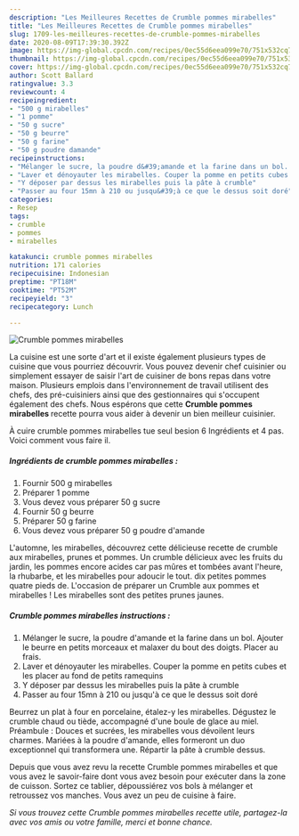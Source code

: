 ```yaml
---
description: "Les Meilleures Recettes de Crumble pommes mirabelles"
title: "Les Meilleures Recettes de Crumble pommes mirabelles"
slug: 1709-les-meilleures-recettes-de-crumble-pommes-mirabelles
date: 2020-08-09T17:39:30.392Z
image: https://img-global.cpcdn.com/recipes/0ec55d6eea099e70/751x532cq70/crumble-pommes-mirabelles-photo-principale-de-la-recette.jpg
thumbnail: https://img-global.cpcdn.com/recipes/0ec55d6eea099e70/751x532cq70/crumble-pommes-mirabelles-photo-principale-de-la-recette.jpg
cover: https://img-global.cpcdn.com/recipes/0ec55d6eea099e70/751x532cq70/crumble-pommes-mirabelles-photo-principale-de-la-recette.jpg
author: Scott Ballard
ratingvalue: 3.3
reviewcount: 4
recipeingredient:
- "500 g mirabelles"
- "1 pomme"
- "50 g sucre"
- "50 g beurre"
- "50 g farine"
- "50 g poudre damande"
recipeinstructions:
- "Mélanger le sucre, la poudre d&#39;amande et la farine dans un bol. Ajouter le beurre en petits morceaux et malaxer du bout des doigts. Placer au frais."
- "Laver et dénoyauter les mirabelles. Couper la pomme en petits cubes et les placer au fond de petits ramequins"
- "Y déposer par dessus les mirabelles puis la pâte à crumble"
- "Passer au four 15mn à 210 ou jusqu&#39;à ce que le dessus soit doré"
categories:
- Resep
tags:
- crumble
- pommes
- mirabelles

katakunci: crumble pommes mirabelles 
nutrition: 171 calories
recipecuisine: Indonesian
preptime: "PT18M"
cooktime: "PT52M"
recipeyield: "3"
recipecategory: Lunch

---
```



![Crumble pommes mirabelles](https://img-global.cpcdn.com/recipes/0ec55d6eea099e70/751x532cq70/crumble-pommes-mirabelles-photo-principale-de-la-recette.jpg)

La cuisine est une sorte d'art et il existe également plusieurs types de cuisine que vous pourriez découvrir. Vous pouvez devenir chef cuisinier ou simplement essayer de saisir l'art de cuisiner de bons repas dans votre maison. Plusieurs emplois dans l'environnement de travail utilisent des chefs, des pré-cuisiniers ainsi que des gestionnaires qui s'occupent également des chefs. Nous espérons que cette <strong> Crumble pommes mirabelles </strong> recette pourra vous aider à devenir un bien meilleur cuisinier.

<!--inarticleads1-->

À cuire crumble pommes mirabelles tue seul besion 6 Ingrédients et 4 pas. Voici comment vous faire il.

##### Ingrédients de crumble pommes mirabelles :

1. Fournir 500 g mirabelles
1. Préparer 1 pomme
1. Vous devez vous préparer 50 g sucre
1. Fournir 50 g beurre
1. Préparer 50 g farine
1. Vous devez vous préparer 50 g poudre d&#39;amande


L&#39;automne, les mirabelles, découvrez cette délicieuse recette de crumble aux mirabelles, prunes et pommes. Un crumble délicieux avec les fruits du jardin, les pommes encore acides car pas mûres et tombées avant l&#39;heure, la rhubarbe, et les mirabelles pour adoucir le tout. dix petites pommes quatre pieds de. L&#39;occasion de préparer un Crumble aux pommes et mirabelles ! Les mirabelles sont des petites prunes jaunes. 

<!--inarticleads2-->

##### Crumble pommes mirabelles instructions :

1. Mélanger le sucre, la poudre d&#39;amande et la farine dans un bol. Ajouter le beurre en petits morceaux et malaxer du bout des doigts. Placer au frais.
1. Laver et dénoyauter les mirabelles. Couper la pomme en petits cubes et les placer au fond de petits ramequins
1. Y déposer par dessus les mirabelles puis la pâte à crumble
1. Passer au four 15mn à 210 ou jusqu&#39;à ce que le dessus soit doré


Beurrez un plat à four en porcelaine, étalez-y les mirabelles. Dégustez le crumble chaud ou tiède, accompagné d&#39;une boule de glace au miel. Préambule : Douces et sucrées, les mirabelles vous dévoilent leurs charmes. Mariées à la poudre d&#39;amande, elles formeront un duo exceptionnel qui transformera une. Répartir la pâte à crumble dessus. 

<!--inarticleads1-->

<p>
Depuis que vous avez revu la recette Crumble pommes mirabelles et que vous avez le savoir-faire dont vous avez besoin pour exécuter dans la zone de cuisson. Sortez ce tablier, dépoussiérez vos bols à mélanger et retroussez vos manches. Vous avez un peu de cuisine à faire.
</p>

<p>
<i>Si vous trouvez cette Crumble pommes mirabelles recette utile, partagez-la avec vos amis ou votre famille, merci et bonne chance.</i>
</p>
